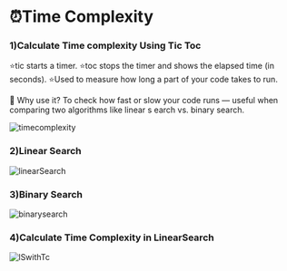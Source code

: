 <h1>⏰Time Complexity</h1>

<h3>1)Calculate Time complexity Using Tic Toc</h3>

⭐tic starts a timer.
⭐toc stops the timer and shows the elapsed time (in seconds).
⭐Used to measure how long a part of your code takes to run.

📝 Why use it?
To check how fast or slow your code runs — useful when comparing two algorithms like linear s
earch vs. binary search.

![timecomplexity](https://github.com/user-attachments/assets/759ca364-378d-4974-8e7e-06e8ba7366af)

<h3>2)Linear Search </h3>

![linearSearch](https://github.com/user-attachments/assets/06dbb86f-cf5e-45b1-ae92-1aba0c9e729f)

<h3>3)Binary Search</h3>

![binarysearch](https://github.com/user-attachments/assets/4a2a6a81-172c-4cf7-b102-4be8aa66c2d9)

<h3>4)Calculate Time Complexity in LinearSearch</h3>


![lSwithTc](https://github.com/user-attachments/assets/56958679-1ca1-42a8-ada3-80f0b1a71fce)

